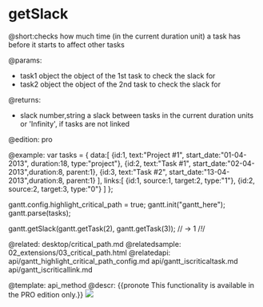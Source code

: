 getSlack
=============
@short:checks how much time (in the current duration unit) a task has before it starts to affect other tasks
	

@params:
- task1	object	the object of the 1st task to check the slack for
- task2	object	the object of the 2nd task to check the slack for

@returns:
- slack		number,string	 a slack between tasks in the current duration units or 'Infinity', if tasks are not linked

@edition: pro

@example:
var tasks = {
    data:[
       {id:1, text:"Project #1", start_date:"01-04-2013", duration:18, type:"project"},
       {id:2, text:"Task #1", start_date:"02-04-2013",duration:8, parent:1},
       {id:3, text:"Task #2", start_date:"13-04-2013",duration:8, parent:1}
    ],
    links:[
       {id:1, source:1, target:2, type:"1"},
       {id:2, source:2, target:3, type:"0"}
    ]
};
 
gantt.config.highlight_critical_path = true; 
gantt.init("gantt_here");
gantt.parse(tasks);

gantt.getSlack(gantt.getTask(2), gantt.getTask(3)); // -> 1  /*!*/


@related:
	desktop/critical_path.md
@relatedsample:
	02_extensions/03_critical_path.html
@relatedapi:
	api/gantt_highlight_critical_path_config.md
	api/gantt_iscriticaltask.md
	api/gantt_iscriticallink.md
    
@template:	api_method
@descr:
{{pronote This functionality is available in the PRO edition only.}}
<img src="api/iscritical_path.png"/>

